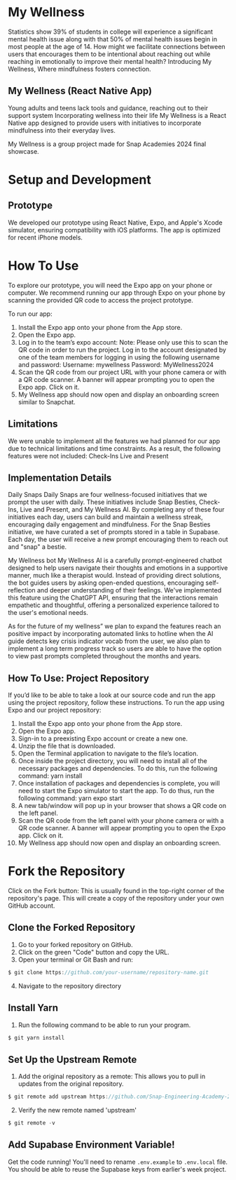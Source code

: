 # My Wellness


Statistics show 39% of students in college will experience a significant mental health issue along with that 50% of mental health issues begin in most people at the age of 14. How might we facilitate connections between users that encourages them to be intentional about reaching out while reaching in emotionally to improve their mental health? Introducing My Wellness, Where mindfulness fosters connection. 

## My Wellness (React Native App)
Young adults and teens lack tools and guidance, reaching out to their support system
Incorporating wellness into their life
My Wellness is a React Native app designed to provide users with initiatives to incorporate mindfulness into their everyday lives. 


My Wellness is a group project made for Snap Academies 2024 final showcase.

# Setup and Development


## Prototype
We developed our prototype using React Native, Expo, and Apple's Xcode simulator, ensuring compatibility with iOS platforms. The app is optimized for recent iPhone models.
# How To Use

To explore our prototype, you will need the Expo app on your phone or computer. We recommend running our app through Expo on your phone by scanning the provided QR code to access the project prototype.

To run our app: 
1. Install the Expo app onto your phone from the App store.
2. Open the Expo app. 
3. Log in to the team’s expo account: 
Note: Please only use this to scan the QR code in order to run the project. Log in to the account designated by one of the team members for logging in using the following username and password: 
Username: mywellness 
Password: MyWellness2024 
4. Scan the QR code from our project URL with your phone camera or with a QR code scanner. A banner will appear prompting you to open the Expo app. Click on it.
5. My Wellness app should now open and display an onboarding screen similar to Snapchat.

## Limitations
We were unable to implement all the features we had planned for our app due to technical limitations and time constraints. As a result, the following features were not included:
Check-Ins
Live and Present

## Implementation Details
Daily Snaps
Daily Snaps are four wellness-focused initiatives that we prompt the user with daily. These initiatives include Snap Besties, Check-Ins, Live and Present, and My Wellness AI. By completing any of these four initiatives each day, users can build and maintain a wellness streak, encouraging daily engagement and mindfulness.
For the Snap Besties initiative, we have curated a set of prompts stored in a table in Supabase. Each day, the user will receive a new prompt encouraging them to reach out and "snap" a bestie. 

My Wellness bot
My Wellness AI is a carefully prompt-engineered chatbot designed to help users navigate their thoughts and emotions in a supportive manner, much like a therapist would. Instead of providing direct solutions, the bot guides users by asking open-ended questions, encouraging self-reflection and deeper understanding of their feelings. We've implemented this feature using the ChatGPT API, ensuring that the interactions remain empathetic and thoughtful, offering a personalized experience tailored to the user's emotional needs.

As for the future of my wellness” we plan to expand the features reach an positive impact by incorporating automated links to hotline when the AI guide detects key crisis indicator vocab from the user, we also plan to implement a long term progress track so users are able to have the option to view past prompts completed throughout the months and years. 

## How To Use: Project Repository

If you’d like to be able to take a look at our source code and run the app using the project repository, follow these instructions. To run the app using Expo and our project repository: 
1. Install the Expo app onto your phone from the App store. 
2. Open the Expo app.
3. Sign-in to a preexisting Expo account or create a new one.
4. Unzip the file that is downloaded.
5. Open the Terminal application to navigate to the file’s location. 
6. Once inside the project directory, you will need to install all of the
necessary packages and dependencies. To do this, run the following
command:
yarn install
7. Once installation of packages and dependencies is complete, you will
need to start the Expo simulator to start the app. To do thus, run the
following command:
yarn expo start
8. A new tab/window will pop up in your browser that shows a QR code on
the left panel.
9. Scan the QR code from the left panel with your phone camera or with a
QR code scanner. A banner will appear prompting you to open the
Expo app. Click on it.
10. My Wellness app should now open and display an onboarding screen.


# Fork the Repository 
Click on the Fork button: This is usually found in the top-right corner of the repository's page. This will create a copy of the repository under your own GitHub account.

## Clone the Forked Repository
1. Go to your forked repository on GitHub.
2. Click on the green "Code" button and copy the URL.
3. Open your terminal or Git Bash and run: 
```js
$ git clone https://github.com/your-username/repository-name.git

```
4. Navigate to the repository directory

## Install Yarn
1. Run the following command to be able to run your program.
```js
$ git yarn install
```

## Set Up the Upstream Remote
1. Add the original repository as a remote: This allows you to pull in updates from the original repository.
```js
$ git remote add upstream https://github.com/Snap-Engineering-Academy-2024/SnapChatStarter.git
```
2. Verify the new remote named 'upstream'

```js
$ git remote -v
```
##  Add Supabase Environment Variable!

Get the code running! You'll need to rename `.env.example` to `.env.local` file. You should be able to reuse the Supabase keys from earlier's week project.
